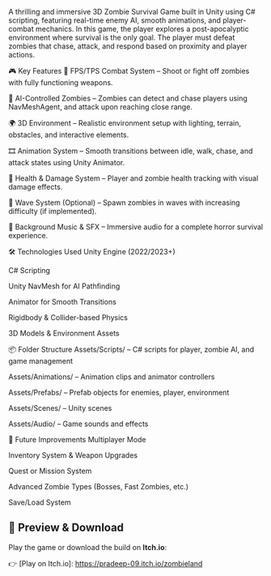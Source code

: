 A thrilling and immersive 3D Zombie Survival Game built in Unity using C# scripting, featuring real-time enemy AI, smooth animations, and player-combat mechanics. In this game, the player explores a post-apocalyptic environment where survival is the only goal. The player must defeat zombies that chase, attack, and respond based on proximity and player actions.

🎮 Key Features
🔫 FPS/TPS Combat System – Shoot or fight off zombies with fully functioning weapons.

🧠 AI-Controlled Zombies – Zombies can detect and chase players using NavMeshAgent, and attack upon reaching close range.

🌍 3D Environment – Realistic environment setup with lighting, terrain, obstacles, and interactive elements.

🎞️ Animation System – Smooth transitions between idle, walk, chase, and attack states using Unity Animator.

💉 Health & Damage System – Player and zombie health tracking with visual damage effects.

🔄 Wave System (Optional) – Spawn zombies in waves with increasing difficulty (if implemented).

🎵 Background Music & SFX – Immersive audio for a complete horror survival experience.

🛠️ Technologies Used
Unity Engine (2022/2023+)

C# Scripting

Unity NavMesh for AI Pathfinding

Animator for Smooth Transitions

Rigidbody & Collider-based Physics

3D Models & Environment Assets

📦 Folder Structure
Assets/Scripts/ – C# scripts for player, zombie AI, and game management

Assets/Animations/ – Animation clips and animator controllers

Assets/Prefabs/ – Prefab objects for enemies, player, environment

Assets/Scenes/ – Unity scenes

Assets/Audio/ – Game sounds and effects

🚧 Future Improvements
Multiplayer Mode

Inventory System & Weapon Upgrades

Quest or Mission System

Advanced Zombie Types (Bosses, Fast Zombies, etc.)

Save/Load System

## 🔗 Preview & Download

Play the game or download the build on **Itch.io**:

👉 [Play on Itch.io]: https://pradeep-09.itch.io/zombieland
